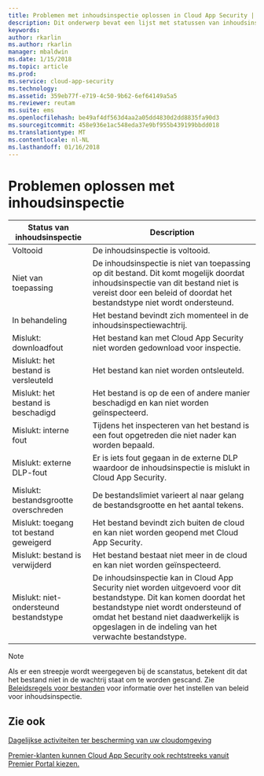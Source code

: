 ```yaml
---
title: Problemen met inhoudsinspectie oplossen in Cloud App Security | Microsoft Docs
description: Dit onderwerp bevat een lijst met statussen van inhoudsinspectie en hun betekenis.
keywords: 
author: rkarlin
ms.author: rkarlin
manager: mbaldwin
ms.date: 1/15/2018
ms.topic: article
ms.prod: 
ms.service: cloud-app-security
ms.technology: 
ms.assetid: 359eb77f-e719-4c50-9b62-6ef64149a5a5
ms.reviewer: reutam
ms.suite: ems
ms.openlocfilehash: be49af4df563d4aa2a05dd4830d2dd8835fa90d3
ms.sourcegitcommit: 458e936e1ac548eda37e9bf955b439199bbdd018
ms.translationtype: MT
ms.contentlocale: nl-NL
ms.lasthandoff: 01/16/2018
---
```

# <a name="troubleshooting-content-inspection"></a>Problemen oplossen met inhoudsinspectie
|Status van inhoudsinspectie|Description|
|----|----|
|Voltooid|De inhoudsinspectie is voltooid.|
|Niet van toepassing|De inhoudsinspectie is niet van toepassing op dit bestand. Dit komt mogelijk doordat inhoudsinspectie van dit bestand niet is vereist door een beleid of doordat het bestandstype niet wordt ondersteund.|
|In behandeling|Het bestand bevindt zich momenteel in de inhoudsinspectiewachtrij.|
|Mislukt: downloadfout|Het bestand kan met Cloud App Security niet worden gedownload voor inspectie.|
|Mislukt: het bestand is versleuteld|Het bestand kan niet worden ontsleuteld.|
|Mislukt: het bestand is beschadigd|Het bestand is op de een of andere manier beschadigd en kan niet worden geïnspecteerd.|
|Mislukt: interne fout|Tijdens het inspecteren van het bestand is een fout opgetreden die niet nader kan worden bepaald.|
|Mislukt: externe DLP-fout|Er is iets fout gegaan in de externe DLP waardoor de inhoudsinspectie is mislukt in Cloud App Security.|
|Mislukt: bestandsgrootte overschreden|De bestandslimiet varieert al naar gelang de bestandsgrootte en het aantal tekens.|
|Mislukt: toegang tot bestand geweigerd|Het bestand bevindt zich buiten de cloud en kan niet worden geopend met Cloud App Security.|
|Mislukt: bestand is verwijderd|Het bestand bestaat niet meer in de cloud en kan niet worden geïnspecteerd.|
|Mislukt: niet-ondersteund bestandstype|De inhoudsinspectie kan in Cloud App Security niet worden uitgevoerd voor dit bestandstype. Dit kan komen doordat het bestandstype niet wordt ondersteund of omdat het bestand niet daadwerkelijk is opgeslagen in de indeling van het verwachte bestandstype.|

> [!NOTE]
> Als er een streepje wordt weergegeven bij de scanstatus, betekent dit dat het bestand niet in de wachtrij staat om te worden gescand. Zie [Beleidsregels voor bestanden](data-protection-policies.md) voor informatie over het instellen van beleid voor inhoudsinspectie.

## <a name="see-also"></a>Zie ook  
[Dagelijkse activiteiten ter bescherming van uw cloudomgeving](daily-activities-to-protect-your-cloud-environment.md)   

[Premier-klanten kunnen Cloud App Security ook rechtstreeks vanuit Premier Portal kiezen.](https://premier.microsoft.com/)  
  
  